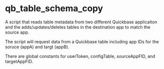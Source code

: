 # qb_table_schema_copy
A script that reads table metadata from two different Quickbase applicaiton and the adds/updates/deletes tables in the destination app to match the source app.

The script will request data from a Quickbase table including app IDs for the soruce (appA) and targt (appB).

There are global constants for userToken, configTable, sourceAppFID, and targetAppFID.
